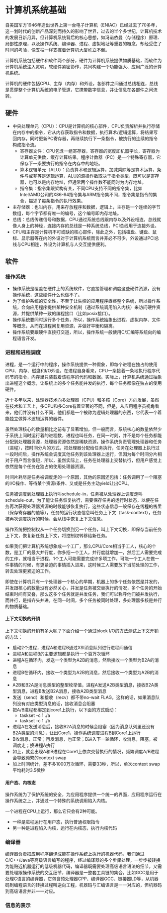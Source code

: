 # 计算机系统基础

自美国军方1946年造出世界上第一台电子计算机（ENIAC）已经过去了70多年，这一划时代的创新产品深刻而持久的影响了世界，过去的半个多世纪，计算机技术的发展日新月异，但计算机系统背后的核心思想，如冯诺依曼（存储程序）原理、局部性原理，以及操作系统、编译器、进程、虚拟地址等重要的概念，却经受住了时间的考验，像支柱一样支撑着计算机大厦屹立不倒。

计算机系统包括硬件和软件两个部分，硬件为计算机系统提供物质基础，而软件为计算机系统注入灵魂，软硬件紧密协作，共同构建一个功能强大、应用广泛的计算机系统。

计算机的硬件包括CPU、主存（内存）和外设，各部件之间通过总线相连，总线是贯穿整个计算机系统的电子管道，它携带数字信息，并让信息在各部件之间流转。

## 硬件
- 中央处理单元（CPU）：CPU是计算机的核心部件，CPU负责解析并执行存储在内存中的指令，它从内存获取指令和数据，执行算术/逻辑运算，将结果写回内存，同时更新PC寄存器，再继续执行下一条指令，被执行的连续的指令构成指令流。
    - 寄存器文件：CPU包含一组寄存器，寄存器的宽度即机器字长，寄存器为计算单元供数，缓存计算结果。程序计数器（PC）是一个特殊寄存器，它保存下一条要执行的指令在内存中的地址。
    - 算术逻辑单元（ALU）：负责算术和逻辑运算，加减乘除等是算术运算，条件与或非等是逻辑运算，ALU的源操作数取决于指令类型，既可以是寄存器，也可以是内存地址，但通常两个操作数不能同时为内存地址。
    - 指令集：指令集跟架构有关，不同CPU支持不同的指令集，比如Intel/AMD公司的X86-64指令集与ARM指令集不同，指令集是指令的集合，描述了每条指令的执行效果。
- 主存储器：也叫内存，用来存放程序和数据，逻辑上，主存是一个连续的字节数组，每个字节都有唯一的编号，这个编号即内存地址。
- 总线：总线传递信号和数据，CPU通过系统总线跟内存以及外设相连，总线就像人身上的神经，连接内存的总线是一种系统总线，PCI总线用于连接外设。
- CPU和主存是计算机不可或缺的核心部件，除此之外，包括磁盘、键盘、鼠标、显示器等在内的外设对于计算机系统而言并非必不可少，外设通过PCI总线与CPU相连，外设为计算机与人交互提供便利。

## 软件

### 操作系统
- 操作系统是覆盖在硬件上的系统软件，它直接管理和调度这些硬件资源，没有操作系统，这些硬件什么也做不了。
- 为了维护系统的安全性，不至于让失控的应用程序瘫痪整个系统，所以操作系统，会向应用程序提供某种安全机制（通过系统调用陷入内核）来访问硬件资源，并提供某种一致的编程接口（比如posix接口）。
- 操作系统要同时运行多个任务，所以，操作系统抽象出进程、虚拟内存、文件等概念，从而在进程间复用资源，并做好平衡和隔离。
- 操作系统要跟硬件直接打交道，所以，操作系统一般使用C/汇编等系统向的编程语言开发。

### 进程和进程调度
进程，是一个运行中的程序，操作系统提供一种假象，即每个进程在独占的使用CPU、内存、磁盘和I/O外设。在进程自身看来，CPU一条接着一条地执行程序代码节的指令，内存里只装载着该程序的代码和数据。实际上，计算机系统通过抽象出进程这个概念，让系统上的多个任务能并发的执行，每个任务都像在独占的使用硬件。

近十多年以来，处理器技术向多处理器（CPU）和多核（Core）方向发展，虽然在技术和工艺上，多CPU和多Core有着显著的不同，但是，从应用程序员视角看来，他们并没有什么不同，他们都是一个被称为逻辑处理器的东西，它代表一个着能独立做算术逻辑运算的器件。

虽然处理核心的数量相比之前有了显著增加，但一般而言，系统核心的数量依然少于系统上同时运行着的进程数，进程也叫任务，在同一时刻，并不是每个任务都能分配到处理器资源，处理器资源依然是稀缺资源，操作系统负责管理处理器和任务（进程），按时间分片的方式，把处理器分配给任务执行，任务在处理器上执行过一段时间后，操作系统会调度其他任务到该处理器上运行，但因为每个时间分片相对于用户而言很短，所以，虽然实际上，任务在处理器上交替执行，但用户感觉上依然是每个任务在独占的使用处理器资源。

时间片耗尽是任务被调度走的一个原因，其他的原因还包括：任务调用了一个阻塞的I/O操作、等待某个资源/条件、又或是任务主动yield让出CPU。

任务被调度到处理器上执行叫schedule-in，任务被从处理器上调度走叫schedule-out，为了能让任务恢复执行，需要保存任务的运行时状态，以便在任务再次获得处理器资源的时候能够恢复执行，这些状态信息一般保存在线程的栈里（保存寄存器的值等），任务的运行状态信息叫任务上下文（task-context），任务被再次调度执行的时候，会从栈中恢复上下文信息。

操作系统把控制权从一个任务切换到另一个任务，叫上下文切换，即保存当前任务上下文，恢复新任务上下文，将控制权转移给新任务。

如果我们把计算机系统想象成一个工厂，那么CPU/Core相当于工人，核心的个数，是工厂的最大并行度，你多招一个工人，并行度就增加一，然后工人需要完成的工作，就相当于进程，1个工人可能需要完成许多项工作，可能一个工人在做一件事情的时候，有更紧迫的事情插入进来，这时候工人需要放下当前处理的工作，转去处理更紧迫的工作。

即使在计算机只有一个处理器一个核心的早期，机器上的多个任务依然是并发的，并发跟核心的数量没有必然关心，并发是任务被交替执行的情况，多个任务的开始结束时间有交叠，那么这多个任务就是并发任务，我们可以称呼他们被并发执行，而并行，是指齐头并进，在同一时间，多个任务被同时处理，多处理器多核是并行的物质基础。

#### 上下文切换的开销
上下文切换的开销有多大呢？下面介绍一个通过block I/O的方法测试上下文开销的方法：

- 启动2个进程，进程A和进程B通过XSI消息队列进行进程间通信
- 进程A和进程B的主要逻辑都是执行一个百万次循环
- 进程A在循环内，发送一个类型为A2B的消息，然后接收一个类型为B2A的消息
- 进程B在循环内，接收一个类型为A2B的消息，然后接收一个类型为A2B的消息
- A2B和B2A是消息类型的整型枚举值，进程A发送A2B类型消息，接收B2A类型消息，进程B发送B2A消息，接收A2B类型消息
- 发送（send）和接收（recv）都不带no-wait FLAG，这样的话，如果消息队列没有对应类型消息的话，接收消息会阻塞
- 把A/B进程都绑定到core1上执行，以下面的方式启动：
    - taskset -c 1 ./a
    - taskset -c 1 ./b
- 进程A在发送消息后，接收B2A消息的时候会阻塞（因为消息队列里还没有B2A类型的消息），让出Core1，操作系统调度进程B到Core1上运行
- B收消息，正常；再发消息，也正常；B进入下一轮循环，收消息，阻塞，被调度走；换进程A执行
- 如上，就会出现A和B进程在Core1上依次交替执行的情况，频繁调度A/B进程会导致频繁的context swap
- 加上时间统计，差不多1000万次循环，需要33秒，所以，单次context swap平均耗时3.5微秒

#### 用户态、内核态
操作系统为了保护系统的安全，为应用程序提供一个统一的界面，应用程序运行在操作系统之上，并通过一个特殊的系统调用陷入内核。

一个进程在CPU上运行，那么它只会有2种可能。

- 一种是进程运行在用户态，执行普通权限指令
- 另一种是进程陷入内核，运行在内核态，执行内核代码

### 编译器
编译器负责把应用程序翻译成能在操作系统上执行的机器代码，我们通过C/C++/Java等高级语言编写的程序，经过编译器的多个步骤处理，一步步被转换为能贴近机器运行的低级机器代码，编译器既需要处理高级语言语法的细节，又需要处理跟操作系统的交互细节，编译器是一整套工具链的集合，比如GCC是用于处理C语言的编译器，它包含预处理器CPP、编译器GCC、链接器LD等，从机器码到编程语言的转换过程叫逆向工程，机器码与汇编语言是一一对应的，但机器码到高级语言并非一一对应。

### 信息的表示